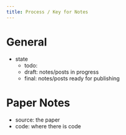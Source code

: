 ```yaml
---
title: Process / Key for Notes
---
```



# General
- state
    - todo: 
    - draft: notes/posts in progress
    - final: notes/posts ready for publishing

# Paper Notes
- source: the paper
- code: where there is code
    
